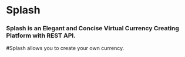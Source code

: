 # Splash

### Splash is an Elegant and Concise Virtual Currency Creating Platform with REST API.

#Splash allows you to create your own currency.
